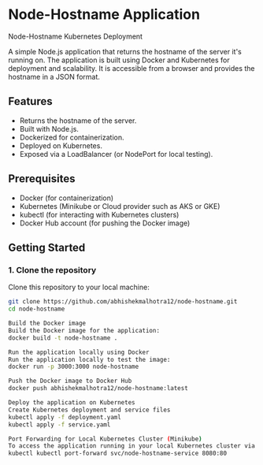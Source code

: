 # Node-Hostname Application


Node-Hostname Kubernetes Deployment


A simple Node.js application that returns the hostname of the server it's running on. The application is built using Docker and Kubernetes for deployment and scalability. It is accessible from a browser and provides the hostname in a JSON format.

## Features
- Returns the hostname of the server.
- Built with Node.js.
- Dockerized for containerization.
- Deployed on Kubernetes.
- Exposed via a LoadBalancer (or NodePort for local testing).

## Prerequisites

- Docker (for containerization)
- Kubernetes (Minikube or Cloud provider such as AKS or GKE)
- kubectl (for interacting with Kubernetes clusters)
- Docker Hub account (for pushing the Docker image)

## Getting Started

### 1. Clone the repository
Clone this repository to your local machine:

```bash
git clone https://github.com/abhishekmalhotra12/node-hostname.git
cd node-hostname

Build the Docker image
Build the Docker image for the application:
docker build -t node-hostname .

Run the application locally using Docker
Run the application locally to test the image:
docker run -p 3000:3000 node-hostname

Push the Docker image to Docker Hub
docker push abhishekmalhotra12/node-hostname:latest

Deploy the application on Kubernetes
Create Kubernetes deployment and service files
kubectl apply -f deployment.yaml
kubectl apply -f service.yaml

Port Forwarding for Local Kubernetes Cluster (Minikube)
To access the application running in your local Kubernetes cluster via a browser, you can use port forwarding. Use the following command:
kubectl kubectl port-forward svc/node-hostname-service 8080:80



